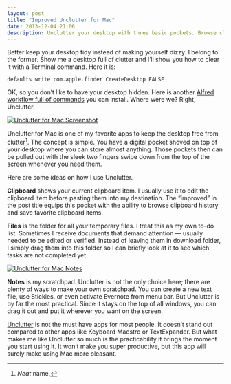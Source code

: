 ```yaml
---
layout: post
title: "Improved Unclutter for Mac"
date: 2013-12-04 21:06
description: Unclutter your desktop with three basic pockets. Browse clipboard history and clear temporary files from desktop.
---
```


Better keep your desktop tidy instead of making yourself dizzy. I belong to the former. Show me a desktop full of clutter and I’ll show you how to clear it with a Terminal command. Here it is:

	defaults write com.apple.finder CreateDesktop FALSE

OK, so you don’t like to have your desktop hidden. Here is another [Alfred workflow full of commands][5341-001] you can install. Where were we? Right, Unclutter.

[ ![Unclutter for Mac Screenshot][img1] ](http://images.sayzlim.net/2013/12/unclutter-preview.jpg "Unclutter for Mac Screenshot")

[img1]: http://images.sayzlim.net/2013/12/unclutter-preview.jpg "Unclutter for Mac Screenshot"

Unclutter for Mac is one of my favorite apps to keep the desktop free from clutter[^1]. The concept is simple. You have a digital pocket shoved on top of your desktop where you can store almost anything. Those pockets then can be pulled out with the sleek two fingers swipe down from the top of the screen whenever you need them.

Here are some ideas on how I use Unclutter.

**Clipboard** shows your current clipboard item. I usually use it to edit the clipboard item before pasting them into my destination. The “improved” in the post title equips this pocket with the ability to browse clipboard history and save favorite clipboard items.

**Files** is the folder for all your temporary files. I treat this as my own to-do list. Sometimes I receive documents that demand attention — usually needed to be edited or verified. Instead of leaving them in download folder, I simply drag them into this folder so I can briefly look at it to see which tasks are not completed yet.

[ ![Unclutter for Mac Notes][img2] ](http://images.sayzlim.net/2013/12/unclutter-notes.jpg "Unclutter for Mac Notes")

[img2]: http://images.sayzlim.net/2013/12/unclutter-notes.jpg "Unclutter for Mac Notes"

**Notes** is my scratchpad. Unclutter is not the only choice here; there are plenty of ways to make your own scratchpad. You can create a new text file, use Stickies, or even activate Evernote from menu bar. But Unclutter is by far the most practical. Since it stays on the top of all windows, you can drag it out and put it wherever you want on the screen. 

[Unclutter][5341-002] is not the must have apps for most people. It doesn’t stand out compared to other apps like Keyboard Maestro or TextExpander. But what makes me like Unclutter so much is the practicability it brings the moment you start using it. It won’t make you super productive, but this app will surely make using Mac more pleasant.

[^1]: _Neat_ name.


[5341-001]: http://sayzlim.net/os-x-toolbox-workflow-alfred-2 "OS X Toolbox Workflow for Alfred 2 | Sayz Lim"
[5341-002]: https://itunes.apple.com/us/app/unclutter/id577085396?mt=12&uo=4&at=11ld6n&ct=blog "Unclutter"